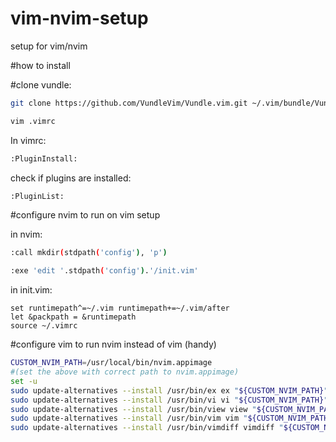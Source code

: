 # vim-nvim-setup
setup for vim/nvim

#how to install

#clone vundle:

```bash
git clone https://github.com/VundleVim/Vundle.vim.git ~/.vim/bundle/Vundle.vim
```

```bash
vim .vimrc
```

In vimrc:

```bash
:PluginInstall:
```

check if plugins are installed:

```bash
:PluginList:
```

#configure nvim to run on vim setup

in nvim: 

```bash
:call mkdir(stdpath('config'), 'p')

:exe 'edit '.stdpath('config').'/init.vim'
```

in init.vim:

```
set runtimepath^=~/.vim runtimepath+=~/.vim/after
let &packpath = &runtimepath
source ~/.vimrc
```

#configure vim to run nvim instead of vim (handy)

```bash
CUSTOM_NVIM_PATH=/usr/local/bin/nvim.appimage 
#(set the above with correct path to nvim.appimage)
set -u
sudo update-alternatives --install /usr/bin/ex ex "${CUSTOM_NVIM_PATH}" 110
sudo update-alternatives --install /usr/bin/vi vi "${CUSTOM_NVIM_PATH}" 110
sudo update-alternatives --install /usr/bin/view view "${CUSTOM_NVIM_PATH}" 110
sudo update-alternatives --install /usr/bin/vim vim "${CUSTOM_NVIM_PATH}" 110
sudo update-alternatives --install /usr/bin/vimdiff vimdiff "${CUSTOM_NVIM_PATH}" 110
```


